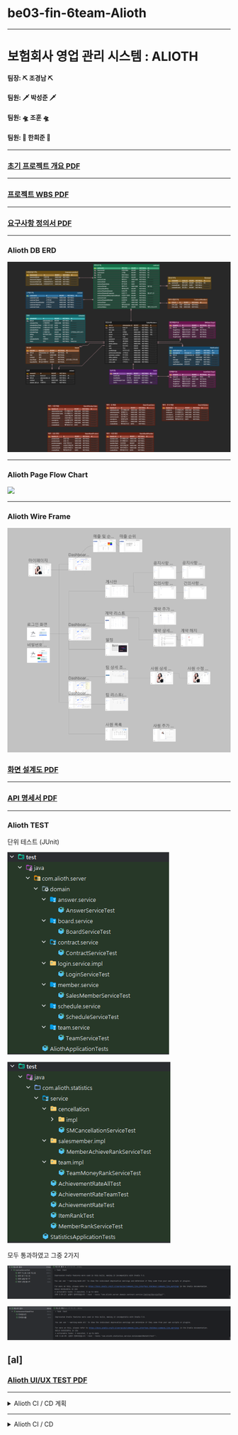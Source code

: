 # be03-fin-6team-Alioth

---

# 보험회사 영업 관리 시스템 : ALIOTH

#### 팀장: ⛏️ 조경남  ⛏️
#### 팀원: 🗡️ 박성준  🗡️
#### 팀원: 🛸 조훈  🛸   
#### 팀원: 🐤 한희준 🐤

---

### [초기 프로젝트 개요 PDF](https://github.com/beyond-sw-camp/be03-fin-6team-Alioth/blob/main/Docs/alioth_%ED%94%84%EB%A1%9C%EC%A0%9D%ED%8A%B8%20%EA%B0%9C%EC%9A%94.pdf)

---

### [프로젝트 WBS PDF](https://github.com/beyond-sw-camp/be03-fin-6team-Alioth/blob/main/Docs/Alioth.xlsx-WBS.pdf)

---

### [요구사항 정의서 PDF](https://github.com/beyond-sw-camp/be03-fin-6team-Alioth/blob/main/Docs/ALIOTH_2024.03.22_요구사항정의서.pdf)

---

### Alioth DB ERD
![](https://github.com/beyond-sw-camp/be03-fin-6team-Alioth/blob/main/Docs/img/AliothERD.png)

---

### Alioth Page Flow Chart
![](https://github.com/beyond-sw-camp/be03-fin-6team-Alioth/blob/main/Docs/img/AliothFlowChart.png)

---

### Alioth Wire Frame
![](https://github.com/beyond-sw-camp/be03-fin-6team-Alioth/blob/main/Docs/img/화면구성도.png)

### [화면 설계도 PDF](https://github.com/beyond-sw-camp/be03-fin-6team-Alioth/blob/main/Docs/ALIOTH_2024.03.22_화면설계도.pdf)

---

### [API 명세서 PDF](https://github.com/beyond-sw-camp/be03-fin-6team-Alioth/blob/main/Docs/Alioth.xlsx-api명세서.pdf)

---


### Alioth TEST

단위 테스트 (JUnit)

![](https://github.com/beyond-sw-camp/be03-fin-6team-Alioth/blob/main/Docs/img/TEST0405/테스트1.png)

![](https://github.com/beyond-sw-camp/be03-fin-6team-Alioth/blob/main/Docs/img/TEST0405/테스트2.png)

모두 통과하였고 그중 2가지

![](https://github.com/beyond-sw-camp/be03-fin-6team-Alioth/blob/main/Docs/img/TEST0405/계약테스트.png)

![](https://github.com/beyond-sw-camp/be03-fin-6team-Alioth/blob/main/Docs/img/TEST0405/전체달성테스트.png)


[al]
---

### [Alioth UI/UX TEST PDF](https://github.com/beyond-sw-camp/be03-fin-6team-Alioth/blob/main/Docs/ALIOTH_2024.04.24_UI_UX.pdf) 


---

<details>
  <summary> Alioth CI / CD 계획 </summary>

## 목표 및 범위:
- 메인 서비스, 통계서비스 다중 서비스로 구성하고
  쿠버네티스를 활용하여 배포해 대규모 데이터 및 트래픽 대응을 목표로 함.

<br>

## 환경 및 도구:
- Github Action, Docker, ECR, Kubernetes

<br>

## 빌드 및 배포:
- 빌드 스크립트: Gradle -> jar
- 자동화 스크립트: jar -> Action.yml 통해 배포

<br>

## 배포 전략:
- Bule-Green 배포 전략

<br>

### 단계:

1. **GitHub 저장소 체크아웃**

2. **jar 만들기**

3. **AWS 자격 증명 구성**

4. **클러스터 정보 업데이트**

5. **Amazon ECR (이미지 저장소) 로그인**

6. **Docker 이미지 빌드 및 푸시**

7. **Kubernetes에 서비스 적용 및 배포 재시작**

</details>

---

<details>
  <summary> Alioth CI / CD </summary>

## Front-End 배포
1. Git Actions -> node.js 설치 및 배포에 필요한 환경세팅
2. npm install, build
3. aws 연결 후 S3에 배포
4. S3 -> CloudFront 연결
5. CloudFront -> Route 53 연결
6. Route 53 -> AWS Certificate Manager 를 이용해 SSL 인증

## Back-End 배포
1. Git Actions -> JDK 21 설치 및 배포에 필요한 환경세팅
2. gradlew 실행 권한주기
3. EKS 위한 kubectl 설치
4. aws 연결 후 EKS 클러스터 연결
5. ECR 연결
6. Git Actions Secrets 파일 연결
7. Dockerfile 사용해 이미지 빌드 및 ECR push
8. EKS Deployment 생성 및 실행
9. EKS Service 생성 및 실행
10. EKS Pod Auto Scaling 위한 HPA 생성 및 실행
11. ALB-Ingress-Controller 다운 및 실행
12. EKS ALB-Ingress(ALB) 생성 및 실행
13. ALB -> Route 53 연결
14. Route 53 -> AWS Certificate Manager 를 이용해 SSL 인증


## 배포 구조
![](https://github.com/beyond-sw-camp/be03-fin-6team-Alioth/blob/main/Docs/img/alioth-deploy.png)

## kubectl Commend 
![](https://github.com/beyond-sw-camp/be03-fin-6team-Alioth/blob/main/Docs/img/alioth-kubectl.png)

## 배포 중요 내용
1. EKS vpc 에 2~4개의 node 생성 ( 최소 2개, 최대 4개 EC2 Auto Scaling)
2. 노드에 pod 생성 및 한개 pod 에 spring boot 프로젝트 서비스 2개 실행 (server, statistics)
3. HPA (최소 2개, 최대 4개 pod resources 70% 이상이면 Pod Auto Scaling)
4. ALB-Ingress 를 사용해 IP로 pod 연결
5. pod 포트번호에 따라 다른 서비스 실행 (server, statistics)
6. pod 수가 증가하면 node 수가 증가할 수 있음
7. pod 수가 증가하면 ALB-Ingress-Controller 에서 인식해서 ALB 자동으로 pod 연결
8. 모든 pod 는 readinessProbe, livenessProbe를 사용하여 무중단 배포를 지향함
9. ALB-Ingress 또한 pod에 연결하기전에 healthcheck 를 하고 연결하여 끊김없는 서비스 연결을 지향함

## Git Actions

#### Front-End
![](https://github.com/beyond-sw-camp/be03-fin-6team-Alioth/blob/main/Docs/img/alioth-front-actions.png)

#### Back-End
![](https://github.com/beyond-sw-camp/be03-fin-6team-Alioth/blob/main/Docs/img/alioth-back-actions.png)

## 배포 자원

#### Front-End S3
![](https://github.com/beyond-sw-camp/be03-fin-6team-Alioth/blob/main/Docs/img/alioth-S3.png)

#### Front-End CloudFront
![](https://github.com/beyond-sw-camp/be03-fin-6team-Alioth/blob/main/Docs/img/alioth-CloudFront.png)

#### Front-End CloudFront Deploy
![](https://github.com/beyond-sw-camp/be03-fin-6team-Alioth/blob/main/Docs/img/alioth-CloudFront-deploy.png)

------

#### Back-End ECR
![](https://github.com/beyond-sw-camp/be03-fin-6team-Alioth/blob/main/Docs/img/alioth-ECR.png)

#### Back-End EKS
![](https://github.com/beyond-sw-camp/be03-fin-6team-Alioth/blob/main/Docs/img/alioth-EKS.png)

#### Back-End EKS POD
![](https://github.com/beyond-sw-camp/be03-fin-6team-Alioth/blob/main/Docs/img/alioth-pod.png)

#### Back-End EKS HPA (Horizontal Pod Autoscaling)
![](https://github.com/beyond-sw-camp/be03-fin-6team-Alioth/blob/main/Docs/img/alioth-HPA.png)

#### Back-End EKS Deployment
![](https://github.com/beyond-sw-camp/be03-fin-6team-Alioth/blob/main/Docs/img/alioth-deployment.png)

#### Back-End EKS Service
![](https://github.com/beyond-sw-camp/be03-fin-6team-Alioth/blob/main/Docs/img/alioth-service.png)

#### Back-End Ingress
![](https://github.com/beyond-sw-camp/be03-fin-6team-Alioth/blob/main/Docs/img/alioth-ingress.png)

#### Back-End alb
![](https://github.com/beyond-sw-camp/be03-fin-6team-Alioth/blob/main/Docs/img/alioth-alb.png)

#### Back-End ALB-Ingress
![](https://github.com/beyond-sw-camp/be03-fin-6team-Alioth/blob/main/Docs/img/alioth-ingress-alb.png)

#### Back-End Image File S3
![](https://github.com/beyond-sw-camp/be03-fin-6team-Alioth/blob/main/Docs/img/alioth-img-S3.png)

</details>